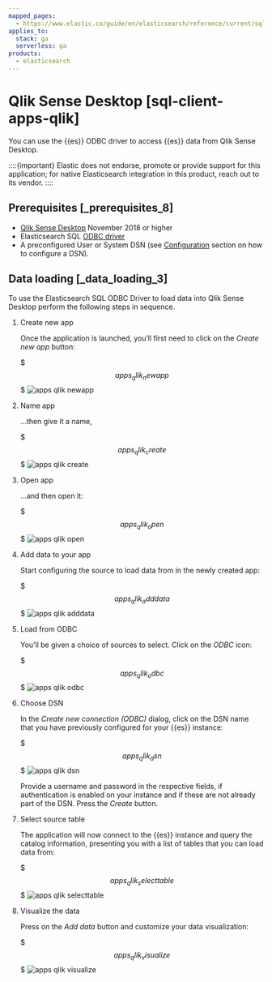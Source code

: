 ```yaml
---
mapped_pages:
  - https://www.elastic.co/guide/en/elasticsearch/reference/current/sql-client-apps-qlik.html
applies_to:
  stack: ga
  serverless: ga
products:
  - elasticsearch
---
```


# Qlik Sense Desktop [sql-client-apps-qlik]

You can use the {{es}} ODBC driver to access {{es}} data from Qlik Sense Desktop.

::::{important}
Elastic does not endorse, promote or provide support for this application; for native Elasticsearch integration in this product, reach out to its vendor.
::::


## Prerequisites [_prerequisites_8]

* [Qlik Sense Desktop](https://www.qlik.com/us/try-or-buy/download-qlik-sense) November 2018 or higher
* Elasticsearch SQL [ODBC driver](sql-odbc.md)
* A preconfigured User or System DSN (see [Configuration](sql-odbc-setup.md#dsn-configuration) section on how to configure a DSN).


## Data loading [_data_loading_3]

To use the Elasticsearch SQL ODBC Driver to load data into Qlik Sense Desktop perform the following steps in sequence.

1. Create new app

    Once the application is launched, you’ll first need to click on the *Create new app* button:

    $$$apps_qlik_newapp$$$
    ![apps qlik newapp](/explore-analyze/images/elasticsearch-reference-apps_qlik_newapp.png "")

2. Name app

    …​then give it a name,

    $$$apps_qlik_create$$$
    ![apps qlik create](/explore-analyze/images/elasticsearch-reference-apps_qlik_create.png "")

3. Open app

    …​and then open it:

    $$$apps_qlik_open$$$
    ![apps qlik open](/explore-analyze/images/elasticsearch-reference-apps_qlik_open.png "")

4. Add data to your app

    Start configuring the source to load data from in the newly created app:

    $$$apps_qlik_adddata$$$
    ![apps qlik adddata](/explore-analyze/images/elasticsearch-reference-apps_qlik_adddata.png "")

5. Load from ODBC

    You’ll be given a choice of sources to select. Click on the *ODBC* icon:

    $$$apps_qlik_odbc$$$
    ![apps qlik odbc](/explore-analyze/images/elasticsearch-reference-apps_qlik_odbc.png "")

6. Choose DSN

    In the *Create new connection (ODBC)* dialog, click on the DSN name that you have previously configured for your {{es}} instance:

    $$$apps_qlik_dsn$$$
    ![apps qlik dsn](/explore-analyze/images/elasticsearch-reference-apps_qlik_dsn.png "")

    Provide a username and password in the respective fields, if authentication is enabled on your instance and if these are not already part of the DSN. Press the *Create* button.

7. Select source table

    The application will now connect to the {{es}} instance and query the catalog information, presenting you with a list of tables that you can load data from:

    $$$apps_qlik_selecttable$$$
    ![apps qlik selecttable](/explore-analyze/images/elasticsearch-reference-apps_qlik_selecttable.png "")

8. Visualize the data

    Press on the *Add data* button and customize your data visualization:

    $$$apps_qlik_visualize$$$
    ![apps qlik visualize](/explore-analyze/images/elasticsearch-reference-apps_qlik_visualize.png "")



